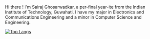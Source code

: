 Hi there ! 
I'm Sairaj Ghosarwadkar, a per-final year-ite from the Indian Institute of Technology, Guwahati. 
I have my major in Electronics and Communications Engineering and a minor in Computer Science and Engineering. 


[![Top Langs](https://github-readme-stats.vercel.app/api/top-langs/?username=Sairaj-G&layout=pie)](https://github.com/anuraghazra/github-readme-stats)
